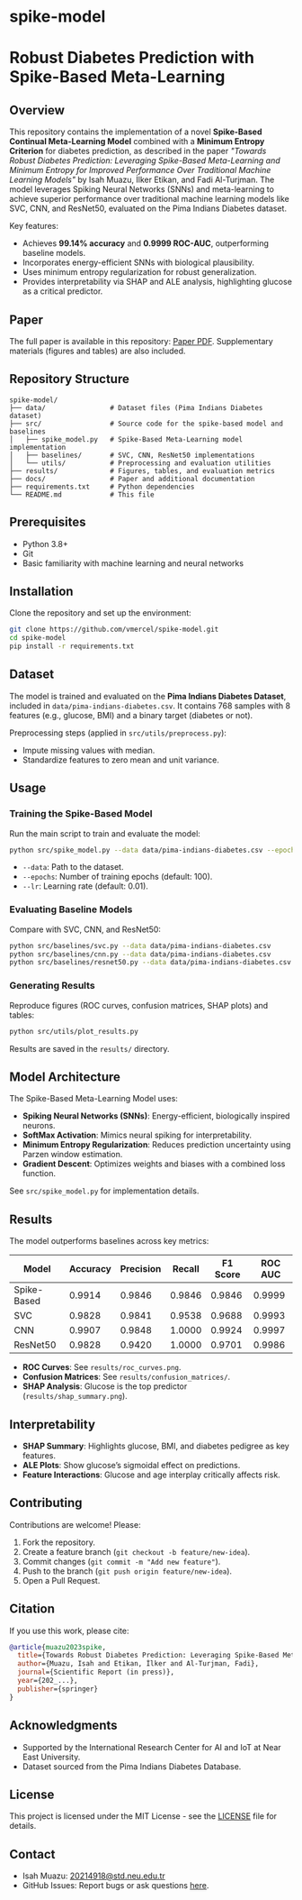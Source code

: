 # spike-model
# Robust Diabetes Prediction with Spike-Based Meta-Learning

## Overview
 This repository contains the implementation of a novel **Spike-Based Continual Meta-Learning Model** combined with a **Minimum Entropy Criterion** for diabetes prediction, as described in the paper *"Towards Robust Diabetes Prediction: Leveraging Spike-Based Meta-Learning and Minimum Entropy for Improved Performance Over Traditional Machine Learning Models"* by Isah Muazu, İlker Etikan, and Fadi Al-Turjman. The model leverages Spiking Neural Networks (SNNs) and meta-learning to achieve superior performance over traditional machine learning models like SVC, CNN, and ResNet50, evaluated on the Pima Indians Diabetes dataset.

 Key features:
 - Achieves **99.14% accuracy** and **0.9999 ROC-AUC**, outperforming baseline models.
 - Incorporates energy-efficient SNNs with biological plausibility.
 - Uses minimum entropy regularization for robust generalization.
 - Provides interpretability via SHAP and ALE analysis, highlighting glucose as a critical predictor.

 ## Paper
 The full paper is available in this repository: [Paper PDF](docs/paper.pdf). Supplementary materials (figures and tables) are also included.

 ## Repository Structure
 ```
 spike-model/
 ├── data/                # Dataset files (Pima Indians Diabetes dataset)
 ├── src/                 # Source code for the spike-based model and baselines
 │   ├── spike_model.py   # Spike-Based Meta-Learning model implementation
 │   ├── baselines/       # SVC, CNN, ResNet50 implementations
 │   └── utils/           # Preprocessing and evaluation utilities
 ├── results/             # Figures, tables, and evaluation metrics
 ├── docs/                # Paper and additional documentation
 ├── requirements.txt     # Python dependencies
 └── README.md            # This file
 ```

 ## Prerequisites
 - Python 3.8+
 - Git
 - Basic familiarity with machine learning and neural networks

 ## Installation
 Clone the repository and set up the environment:

 ```bash
 git clone https://github.com/vmercel/spike-model.git
 cd spike-model
 pip install -r requirements.txt
 ```

 ## Dataset
 The model is trained and evaluated on the **Pima Indians Diabetes Dataset**, included in `data/pima-indians-diabetes.csv`. It contains 768 samples with 8 features (e.g., glucose, BMI) and a binary target (diabetes or not).

 Preprocessing steps (applied in `src/utils/preprocess.py`):
 - Impute missing values with median.
 - Standardize features to zero mean and unit variance.

 ## Usage
 ### Training the Spike-Based Model
 Run the main script to train and evaluate the model:

 ```bash
 python src/spike_model.py --data data/pima-indians-diabetes.csv --epochs 100 --lr 0.01
 ```
 - `--data`: Path to the dataset.
 - `--epochs`: Number of training epochs (default: 100).
 - `--lr`: Learning rate (default: 0.01).

 ### Evaluating Baseline Models
 Compare with SVC, CNN, and ResNet50:

 ```bash
 python src/baselines/svc.py --data data/pima-indians-diabetes.csv
 python src/baselines/cnn.py --data data/pima-indians-diabetes.csv
 python src/baselines/resnet50.py --data data/pima-indians-diabetes.csv
 ```

 ### Generating Results
 Reproduce figures (ROC curves, confusion matrices, SHAP plots) and tables:

 ```bash
 python src/utils/plot_results.py
 ```
 Results are saved in the `results/` directory.

 ## Model Architecture
 The Spike-Based Meta-Learning Model uses:
 - **Spiking Neural Networks (SNNs)**: Energy-efficient, biologically inspired neurons.
 - **SoftMax Activation**: Mimics neural spiking for interpretability.
 - **Minimum Entropy Regularization**: Reduces prediction uncertainty using Parzen window estimation.
 - **Gradient Descent**: Optimizes weights and biases with a combined loss function.

 See `src/spike_model.py` for implementation details.

 ## Results
 The model outperforms baselines across key metrics:

 | Model       | Accuracy | Precision | Recall | F1 Score | ROC AUC  |
 |-------------|----------|-----------|--------|----------|----------|
 | Spike-Based | 0.9914   | 0.9846    | 0.9846 | 0.9846   | 0.9999   |
 | SVC         | 0.9828   | 0.9841    | 0.9538 | 0.9688   | 0.9993   |
 | CNN         | 0.9907   | 0.9848    | 1.0000 | 0.9924   | 0.9997   |
 | ResNet50    | 0.9828   | 0.9420    | 1.0000 | 0.9701   | 0.9986   |

 - **ROC Curves**: See `results/roc_curves.png`.
 - **Confusion Matrices**: See `results/confusion_matrices/`.
 - **SHAP Analysis**: Glucose is the top predictor (`results/shap_summary.png`).

 ## Interpretability
 - **SHAP Summary**: Highlights glucose, BMI, and diabetes pedigree as key features.
 - **ALE Plots**: Show glucose’s sigmoidal effect on predictions.
 - **Feature Interactions**: Glucose and age interplay critically affects risk.

 ## Contributing
 Contributions are welcome! Please:
 1. Fork the repository.
 2. Create a feature branch (`git checkout -b feature/new-idea`).
 3. Commit changes (`git commit -m "Add new feature"`).
 4. Push to the branch (`git push origin feature/new-idea`).
 5. Open a Pull Request.

 ## Citation
 If you use this work, please cite:

 ```bibtex
 @article{muazu2023spike,
   title={Towards Robust Diabetes Prediction: Leveraging Spike-Based Meta-Learning and Minimum Entropy for Improved Performance Over Traditional Machine Learning Models},
   author={Muazu, Isah and Etikan, İlker and Al-Turjman, Fadi},
   journal={Scientific Report (in press)},
   year={202_...},
   publisher={springer}
 }
 ```

 ## Acknowledgments
 - Supported by the International Research Center for AI and IoT at Near East University.
 - Dataset sourced from the Pima Indians Diabetes Database.

 ## License
 This project is licensed under the MIT License - see the [LICENSE](LICENSE) file for details.

 ## Contact
 - Isah Muazu: [20214918@std.neu.edu.tr](mailto:20214918@std.neu.edu.tr)
 - GitHub Issues: Report bugs or ask questions [here](https://github.com/vmercel/spike-model/issues).
